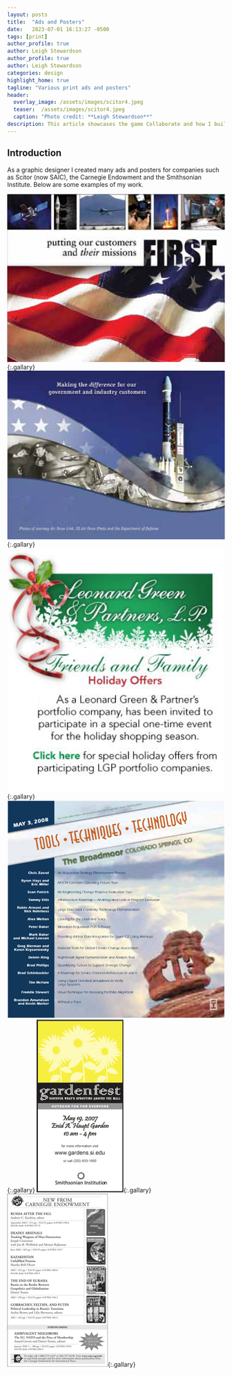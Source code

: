 ```yaml
---
layout: posts
title:  "Ads and Posters"
date:   2023-07-01 16:13:27 -0500
tags: [print]
author_profile: true
author: Leigh Stewardson
author_profile: true
author: Leigh Stewardson
categories: design
highlight_home: true
tagline: "Various print ads and posters"
header:
  overlay_image: /assets/images/scitor4.jpeg
  teaser:  /assets/images/scitor4.jpeg
  caption: "Photo credit: **Leigh Stewardson**"
description: This article showcases the game Collaborate and how I build it.
---
```


## Introduction
As a graphic designer I created many ads and posters for companies such as Scitor (now SAIC), the Carnegie Endowment and the Smithsonian Institute. Below are some examples of my work.

![Scitor1](/assets/images/scitor1.jpeg){:.gallary}
![Scitor2](/assets//images/scitor2.jpeg){:.gallary}
![Scitor3](/assets/images/scitor3.png){:.gallary}
![Scitor4](/assets/images/scitor4.jpeg){:.gallary}
![Smithsonian](/assets//images/smitsonian1.gif){:.gallary}
![Carnegie](/assets//images/carnegie1.gif){:.gallary}
